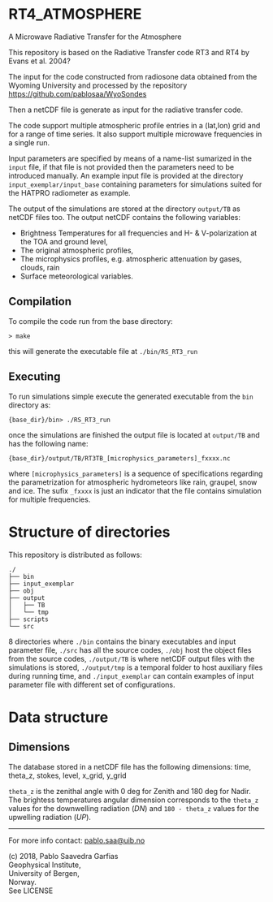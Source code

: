 # RT4_ATMOSPHERE

A Microwave Radiative Transfer for the Atmosphere

This repository is based on the Radiative Transfer code RT3 and RT4 by Evans et al. 2004?

The input for the code constructed from radiosone data obtained from the Wyoming University and processed by the repository https://github.com/pablosaa/WyoSondes

Then a netCDF file is generate as input for the radiative transfer code.

The code support multiple atmospheric profile entries in a (lat,lon) grid and for a range of time series. It also support multiple microwave frequencies in a single run.

Input parameters are specified by means of a name-list sumarized in the ``input`` file, if that file is not provided then the parameters need to be introduced manually. An example input file is provided at the directory ``input_exemplar/input_base`` containing parameters for simulations suited for the HATPRO radiometer as example. 

The output of the simulations are stored at the directory ``output/TB`` as netCDF files too. The output netCDF contains the following variables:
* Brightness Temperatures for all frequencies and H- & V-polarization at the TOA and ground level,
* The original atmospheric profiles,
* The microphysics profiles, e.g. atmospheric attenuation by gases, clouds, rain
* Surface meteorological variables.

## Compilation
To compile the code run from the base directory: 
  
    > make
  
this will generate the executable file at ``./bin/RS_RT3_run``

## Executing
To run simulations simple execute the generated executable from the ``bin`` directory as:

    {base_dir}/bin> ./RS_RT3_run
  
once the simulations are finished the output file is located at ``output/TB`` and has the following name:
    
    {base_dir}/output/TB/RT3TB_[microphysics_parameters]_fxxxx.nc
  
where ``[microphysics_parameters]`` is a sequence of specifications regarding the parametrization for atmospheric hydrometeors like rain, graupel, snow and ice. The sufix ``_fxxxx`` is just an indicator that the file contains simulation for multiple frequencies.

# Structure of directories
This repository is distributed as follows:

    ./
    ├── bin
    ├── input_exemplar
    ├── obj
    ├── output
    │   ├── TB
    │   └── tmp
    ├── scripts
    └── src

8 directories where ``./bin`` contains the binary executables and input parameter file, ``./src`` has all the source codes, ``./obj`` host the object files from the source codes, ``./output/TB`` is where netCDF output files with the simulations is stored, ``./output/tmp`` is a temporal folder to host auxiliary files during running time, and ``./input_exemplar`` can contain examples of input parameter file with different set of configurations. 

# Data structure
## Dimensions
The database stored in a netCDF file has the following dimensions: time, theta_z, stokes, level, x_grid, y_grid

``theta_z`` is the zenithal angle with 0 deg for Zenith and 180 deg for Nadir. The brightess temperatures angular dimension corresponds to the ``theta_z`` values for the downwelling radiation (_DN_) and ``180 - theta_z`` values for the upwelling radiation (_UP_).

---
For more info contact: pablo.saa@uib.no<br>

(c) 2018, Pablo Saavedra Garfias<br>
Geophysical Institute,<br> University of Bergen,<br> Norway.<br>
See LICENSE
